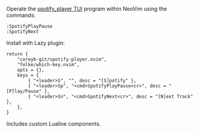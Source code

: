 Operate the [spotify_player TUI](https://github.com/aome510/spotify-player) program within NeoVim using the commands:

```
:SpotifyPlayPause
:SpotifyNext
```

Install with Lazy plugin:

```
return {
	"coreyb-git/spotify-player.nvim",
	"folke/which-key.nvim",
	opts = {},
	keys = {
		{ "<leader>S", "", desc = "[S]potify" },
		{ "<leader>Sp", "<cmd>SpotifyPlayPause<cr>", desc = "[P]lay/Pause" },
		{ "<leader>Sn", "<cmd>SpotifyNext<cr>", desc = "[N]ext Track" },
	},
}
```

Includes custom Lualine components.
